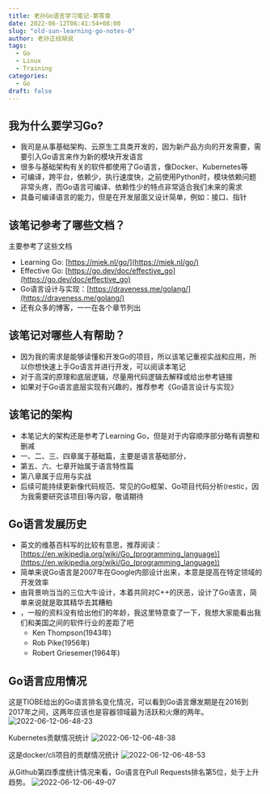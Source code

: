 ```yaml
---
title: 老孙Go语言学习笔记-第零章
date: 2022-06-12T06:41:54+08:00
slug: "old-sun-learning-go-notes-0"
author: 老孙正经胡说
tags:
  - Go
  - Linux
  - Training
categories:
  - Go
draft: false
---
```


## 我为什么要学习Go?
- 我司是从事基础架构、云原生工具类开发的，因为新产品方向的开发需要，需要引入Go语言来作为新的模块开发语言
- 很多与基础架构有关的软件都使用了Go语言，像Docker、Kubernetes等
- 可编译，跨平台，依赖少，执行速度快，之前使用Python时，模块依赖问题非常头疼，而Go语言可编译、依赖性少的特点非常适合我们未来的需求
- 具备可编译语言的能力，但是在开发层面又设计简单，例如：接口、指针

## 该笔记参考了哪些文档？
主要参考了这些文档

- Learning Go: [https://miek.nl/go/](https://miek.nl/go/)
- Effective Go: [https://go.dev/doc/effective_go](https://go.dev/doc/effective_go)
- Go语言设计与实现：[https://draveness.me/golang/](https://draveness.me/golang/)
- 还有众多的博客，一一在各个章节列出

## 该笔记对哪些人有帮助？

- 因为我的需求是能够读懂和开发Go的项目，所以该笔记重视实战和应用，所以你想快速上手Go语言并进行开发，可以阅读本笔记
- 对于高深的原理和底层逻辑，尽量用代码逻辑去解释或给出参考链接
- 如果对于Go语言底层实现有兴趣的，推荐参考《Go语言设计与实现》

## 该笔记的架构

- 本笔记大的架构还是参考了Learning Go，但是对于内容顺序部分略有调整和删减
- 一、二、三、四章属于基础篇，主要是语言基础部分，
- 第五、六、七章开始属于语言特性篇
- 第八章属于应用与实战
- 后续可能持续更新像代码规范、常见的Go框架、Go项目代码分析(restic，因为我需要研究该项目)等内容，敬请期待

## Go语言发展历史

- 英文的维基百科写的比较有意思，推荐阅读：[https://en.wikipedia.org/wiki/Go_(programming_language)](https://en.wikipedia.org/wiki/Go_(programming_language))
- 简单来说Go语言是2007年在Google内部设计出来，本意是提高在特定领域的开发效率
- 由背景响当当的三位大牛设计，本着共同对C++的厌恶，设计了Go语言，简单来说就是取其精华去其糟粕
- ，一般的资料没有给出他们的年龄，我这里特意查了一下，我想大家能看出我们和美国之间的软件行业的差距了吧
   - Ken Thompson(1943年)
   - Rob Pike(1956年)
   - Robert Griesemer(1964年)

## Go语言应用情况

这是TIOBE给出的Go语言排名变化情况，可以看到Go语言爆发期是在2016到2017年之间，这两年应该也是容器领域最为活跃和火爆的两年。
![2022-06-12-06-48-23](/images/2022-06-12-06-48-23.png)


Kubernetes贡献情况统计
![2022-06-12-06-48-38](/images/2022-06-12-06-48-38.png)

这是docker/cli项目的贡献情况统计
![2022-06-12-06-48-53](/images/2022-06-12-06-48-53.png)

从Github第四季度统计情况来看，Go语言在Pull Requests排名第5位，处于上升趋势。
![2022-06-12-06-49-07](/images/2022-06-12-06-49-07.png)